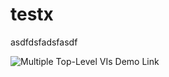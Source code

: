 # testx
asdfdsfadsfasdf


![Multiple Top-Level VIs Demo Link](https://img.shields.io/badge/Details-Demo_Link-green.svg)
